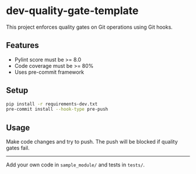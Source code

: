 # dev-quality-gate-template

This project enforces quality gates on Git operations using Git hooks.

## Features
- Pylint score must be >= 8.0
- Code coverage must be >= 80%
- Uses pre-commit framework

## Setup
```bash
pip install -r requirements-dev.txt
pre-commit install --hook-type pre-push
```

## Usage
Make code changes and try to push. The push will be blocked if quality gates fail.

---

Add your own code in `sample_module/` and tests in `tests/`.

